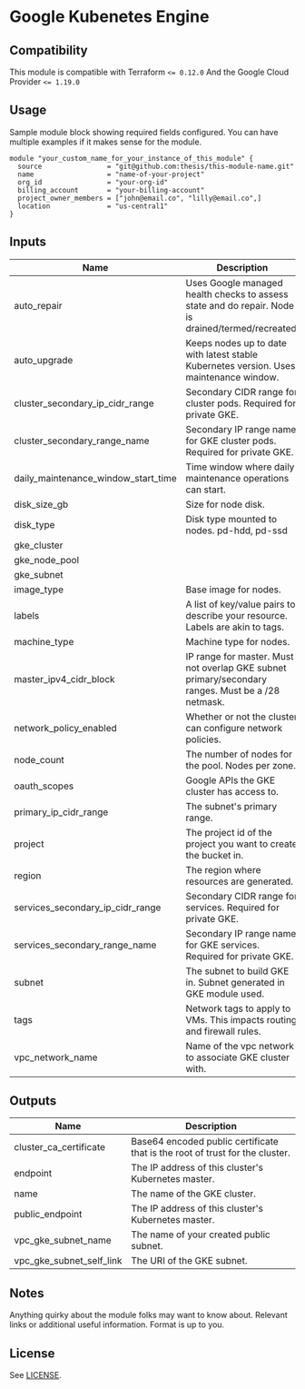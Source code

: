 
<!-- Module Name and description are required -->
# Google Kubenetes Engine

<!-- TODO: Add description -->

<!-- Compatibility section is optional -->
## Compatibility

This module is compatible with Terraform `<= 0.12.0`
And the Google Cloud Provider `<= 1.19.0`

<!-- Usage section is required -->
## Usage

<!-- NOTE: Examples should go into an `/examples` directory, with a link here
along the following lines:

There are multiple examples included in the [examples](./examples/) folder but
simple usage is as follows:
 -->
Sample module block showing required fields configured.  You can have
multiple examples if it makes sense for the module.

```hcl
module "your_custom_name_for_your_instance_of_this_module" {
  source                = "git@github.com:thesis/this-module-name.git"
  name                  = "name-of-your-project"
  org_id                = "your-org-id"
  billing_account       = "your-billing-account"
  project_owner_members = ["john@email.co", "lilly@email.co",]
  location              = "us-central1"
}
```

<!-- BEGINNING OF PRE-COMMIT-TERRAFORM DOCS HOOK -->
## Inputs

| Name | Description | Type | Default | Required |
|------|-------------|:----:|:-----:|:-----:|
| auto\_repair | Uses Google managed health checks to assess state and do repair. Node is drained/termed/recreated. | string | `""` | no |
| auto\_upgrade | Keeps nodes up to date with latest stable Kubernetes version.  Uses maintenance window. | string | `""` | no |
| cluster\_secondary\_ip\_cidr\_range | Secondary CIDR range for cluster pods. Required for private GKE. | string | `""` | no |
| cluster\_secondary\_range\_name | Secondary IP range name for GKE cluster pods. Required for private GKE. | string | `""` | no |
| daily\_maintenance\_window\_start\_time | Time window where daily maintenance operations can start. | string | `""` | no |
| disk\_size\_gb | Size for node disk. | string | `""` | no |
| disk\_type | Disk type mounted to nodes. pd-hdd, pd-ssd | string | `""` | no |
| gke\_cluster |  | map | `<map>` | no |
| gke\_node\_pool |  | map | `<map>` | no |
| gke\_subnet |  | map | `<map>` | no |
| image\_type | Base image for nodes. | string | `""` | no |
| labels | A list of key/value pairs to describe your resource.  Labels are akin to tags. | map | `<map>` | no |
| machine\_type | Machine type for nodes. | string | `""` | no |
| master\_ipv4\_cidr\_block | IP range for master.  Must not overlap GKE subnet primary/secondary ranges.  Must be a /28 netmask. | string | `""` | no |
| network\_policy\_enabled | Whether or not the cluster can configure network policies. | string | `""` | no |
| node\_count | The number of nodes for the pool.  Nodes per zone. | string | `""` | no |
| oauth\_scopes | Google APIs the GKE cluster has access to. | list | `<list>` | no |
| primary\_ip\_cidr\_range | The subnet's primary range. | string | `""` | no |
| project | The project id of the project you want to create the bucket in. | string | `""` | no |
| region | The region where resources are generated. | string | `""` | no |
| services\_secondary\_ip\_cidr\_range | Secondary CIDR range for services.  Required for private GKE. | string | `""` | no |
| services\_secondary\_range\_name | Secondary IP range name for GKE services. Required for private GKE. | string | `""` | no |
| subnet | The subnet to build GKE in. Subnet generated in GKE module used. | string | `""` | no |
| tags | Network tags to apply to VMs.  This impacts routing and firewall rules. | list | `<list>` | no |
| vpc\_network\_name | Name of the vpc network to associate GKE cluster with. | string | `""` | no |

## Outputs

| Name | Description |
|------|-------------|
| cluster\_ca\_certificate | Base64 encoded public certificate that is the root of trust for the cluster. |
| endpoint | The IP address of this cluster's Kubernetes master. |
| name | The name of the GKE cluster. |
| public\_endpoint | The IP address of this cluster's Kubernetes master. |
| vpc\_gke\_subnet\_name | The name of your created public subnet. |
| vpc\_gke\_subnet\_self\_link | The URI of the GKE subnet. |

<!-- END OF PRE-COMMIT-TERRAFORM DOCS HOOK -->

<!-- Notes section is optional -->
## Notes

Anything quirky about the module folks may want to know about. Relevant
links or additional useful information.  Format is up to you.

<!-- License is required -->
## License

See [LICENSE](./LICENSE).
